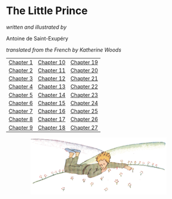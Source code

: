 # The Little Prince

*written and illustrated by*

Antoine de Saint-Exup&eacute;ry

*translated from the French by Katherine Woods*


|                     |                       |                       |
|---------------------|-----------------------|-----------------------|
| [Chapter 1](ch1.md) | [Chapter 10](ch10.md) | [Chapter 19](ch19.md) |
| [Chapter 2](ch2.md) | [Chapter 11](ch11.md) | [Chapter 20](ch20.md) |
| [Chapter 3](ch3.md) | [Chapter 12](ch12.md) | [Chapter 21](ch21.md) |
| [Chapter 4](ch4.md) | [Chapter 13](ch13.md) | [Chapter 22](ch22.md) |
| [Chapter 5](ch5.md) | [Chapter 14](ch14.md) | [Chapter 23](ch23.md) |
| [Chapter 6](ch6.md) | [Chapter 15](ch15.md) | [Chapter 24](ch24.md) |
| [Chapter 7](ch7.md) | [Chapter 16](ch16.md) | [Chapter 25](ch25.md) |
| [Chapter 8](ch8.md) | [Chapter 17](ch17.md) | [Chapter 26](ch26.md) |
| [Chapter 9](ch9.md) | [Chapter 18](ch18.md) | [Chapter 27](ch27.md) |



<img src="princehills.gif" style="background-color:white;display:block;margin-left:auto;margin-right:auto"/>

